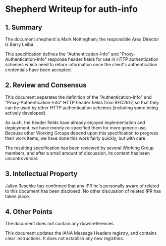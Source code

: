 # Shepherd Writeup for auth-info

## 1. Summary

The document shepherd is Mark Nottingham; the responsible Area Director is Barry Leiba.

This specification defines the "Authentication-Info" and "Proxy-Authentication-Info" response header fields for use in HTTP authentication schemes which need to return information once the client's authentication credentials have been accepted.


## 2. Review and Consensus

This document separates the definition of the "Authentication-Info" and "Proxy-Authentication-Info" HTTP header fields from RFC2617, so that they can be used by other HTTP authentication schemes (including some being actively developed).

As such, the header fields have already enjoyed implementation and deployment; we have merely re-specified them for more generic use. Because other Working Groups depend upon this specification to progress their work items, we have done this work fairly quickly, but with care.

The resulting specification has been reviewed by several Working Group members, and after a small amount of discussion, its content has been uncontroversial.


## 3. Intellectual Property

Julian Reschke has confirmed that any IPR he's personally aware of related to this document has been disclosed. No other discussion of related IPR has taken place.


## 4. Other Points

The document does not contain any downreferences.

This document updates the IANA Message Headers registry, and contains clear instructions. It does not establish any new registries.
